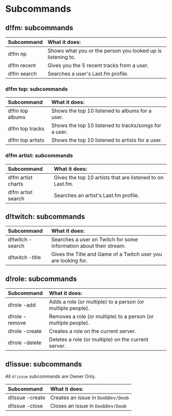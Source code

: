 # Subcommands

## d!fm: subcommands

| Subcommand | What it does: |
| :--- | :--- |
| d!fm np | Shows what you or the person you looked up is listening to. |
| d!fm recent | Gives you the 5 recent tracks from a user. |
| d!fm search | Searches a user's Last.fm profile. |

### d!fm top: subcommands

| Subcommand | What it does: |
| :--- | :--- |
| d!fm top albums | Shows the top 10 listened to albums for a user. |
| d!fm top tracks | Shows the top 10 listened to tracks/songs for a user.  |
| d!fm top artists | Shows the top 10 listened to artists for a user. |

### d!fm artist: subcommands

| Subcommand | What it does: |
| :--- | :--- |
| d!fm artist charts | Gives the top 10 artists that are listened to on Last.fm. |
| d!fm artist search | Searches an artist's Last.fm profile. |

## d!twitch: subcommands

| Subcommand | What it does: |
| :--- | :--- |
| d!twitch -search | Searches a user on Twitch for some information about their stream. |
| d!twitch -title | Gives the Title and Game of a Twitch user you are looking for. |

## d!role: subcommands

| Subcommand | What it does: |
| :--- | :--- |
| d!role -add | Adds a role \(or multiple\) to a person \(or multiple people\). |
| d!role -remove | Removes a role \(or multiple\) to a person \(or multiple people\). |
| d!role -create | Creates a role on the current server. |
| d!role -delete | Deletes a role \(or multiple\) on the current server. |

## d!issue: subcommands

All `d!issue` subcommands are Owner Only.

| Subcommand | What it does: |
| :--- | :--- |
| d!issue -create | Creates an issue in `DoobDev/Doob` |
| d!issue -close | Closes an issue in `DoobDev/Doob` |

